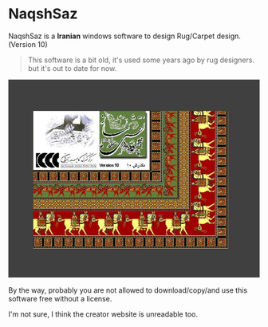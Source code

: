 # NaqshSaz

NaqshSaz is a **Iranian** windows software to design Rug/Carpet design. (Version 10)

> This software is a bit old, it's used some years ago by rug designers. but it's out to date for now.

![NaqshSaz naghsaz software to design rug/carpet images](preview.jpg)

By the way, probably you are not allowed to download/copy/and use this software free without a license.

I'm not sure, I think the creator website is unreadable too.
